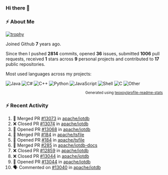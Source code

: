 ### Hi there 👋

### :zap: About Me

[![trophy](https://github-profile-trophy.vercel.app/?username=HTHou&theme=onedark)](https://github.com/ryo-ma/github-profile-trophy)
   
Joined Github **7** years ago.

Since then I pushed **2814** commits, opened **36** issues, submitted **1006** pull requests, received **1** stars across **9** personal projects and contributed to **17** public repositories.

Most used languages across my projects:

![Java](https://img.shields.io/static/v1?style=flat-square&label=%E2%A0%80&color=555&labelColor=%23b07219&message=Java%EF%B8%B189.6%25)
![C#](https://img.shields.io/static/v1?style=flat-square&label=%E2%A0%80&color=555&labelColor=%23178600&message=C%23%EF%B8%B13.9%25)
![C++](https://img.shields.io/static/v1?style=flat-square&label=%E2%A0%80&color=555&labelColor=%23f34b7d&message=C%2B%2B%EF%B8%B12.7%25)
![Python](https://img.shields.io/static/v1?style=flat-square&label=%E2%A0%80&color=555&labelColor=%233572A5&message=Python%EF%B8%B10.7%25)
![JavaScript](https://img.shields.io/static/v1?style=flat-square&label=%E2%A0%80&color=555&labelColor=%23f1e05a&message=JavaScript%EF%B8%B10.5%25)
![Shell](https://img.shields.io/static/v1?style=flat-square&label=%E2%A0%80&color=555&labelColor=%2389e051&message=Shell%EF%B8%B10.4%25)
![C](https://img.shields.io/static/v1?style=flat-square&label=%E2%A0%80&color=555&labelColor=%23555555&message=C%EF%B8%B10.4%25)
![Other](https://img.shields.io/static/v1?style=flat-square&label=%E2%A0%80&color=555&labelColor=%23ededed&message=Other%EF%B8%B11.4%25)

<p align="right"><sub>Generated using <a href="https://github.com/marketplace/actions/profile-readme-stats">teoxoy/profile-readme-stats</a></sub></p>


<!--![](https://github.com/HTHou/HTHou/blob/output/github-contribution-grid-snake.svg)-->

<!--![Haonan Hou's github stats](https://github-readme-stats.vercel.app/api?username=HTHou&count_private=true&show_icons=true&theme=onedark)-->

<!--![Haonan Hou's wakatime stats](https://github-readme-stats.vercel.app/api/wakatime?username=HTHou&layout=compact&theme=onedark)-->

<!--![Top Langs](https://github-readme-stats.vercel.app/api/top-langs/?username=HTHou&theme=onedark&layout=compact)-->

### :zap: Recent Activity
<!--START_SECTION:activity-->
1. 🎉 Merged PR [#13073](https://github.com/apache/iotdb/pull/13073) in [apache/iotdb](https://github.com/apache/iotdb)
2. ❌ Closed PR [#13074](https://github.com/apache/iotdb/pull/13074) in [apache/iotdb](https://github.com/apache/iotdb)
3. 💪 Opened PR [#13068](https://github.com/apache/iotdb/pull/13068) in [apache/iotdb](https://github.com/apache/iotdb)
4. 🎉 Merged PR [#184](https://github.com/apache/tsfile/pull/184) in [apache/tsfile](https://github.com/apache/tsfile)
5. 💪 Opened PR [#184](https://github.com/apache/tsfile/pull/184) in [apache/tsfile](https://github.com/apache/tsfile)
6. 🎉 Merged PR [#285](https://github.com/apache/iotdb-docs/pull/285) in [apache/iotdb-docs](https://github.com/apache/iotdb-docs)
7. ❌ Closed PR [#12859](https://github.com/apache/iotdb/pull/12859) in [apache/iotdb](https://github.com/apache/iotdb)
8. ❌ Closed PR [#13044](https://github.com/apache/iotdb/pull/13044) in [apache/iotdb](https://github.com/apache/iotdb)
9. 💪 Opened PR [#13044](https://github.com/apache/iotdb/pull/13044) in [apache/iotdb](https://github.com/apache/iotdb)
10. 🗣 Commented on [#13040](https://github.com/apache/iotdb/issues/13040#issuecomment-2252365937) in [apache/iotdb](https://github.com/apache/iotdb)
<!--END_SECTION:activity-->

<!--
**HTHou/HTHou** is a ✨ _special_ ✨ repository because its `README.md` (this file) appears on your GitHub profile.

Here are some ideas to get you started:

- 🔭 I’m currently working on ...
- 🌱 I’m currently learning ...
- 👯 I’m looking to collaborate on ...
- 🤔 I’m looking for help with ...
- 💬 Ask me about ...
- 📫 How to reach me: ...
- 😄 Pronouns: ...
- ⚡ Fun fact: ...
-->
